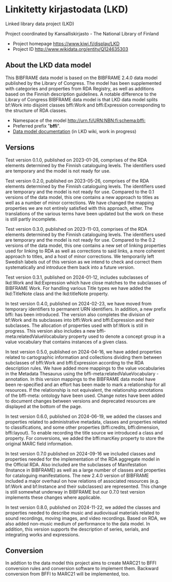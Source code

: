 # Linkitetty kirjastodata (LKD)
Linked library data project (LKD)

Project coordinated by Kansalliskirjasto - The National Library of Finland

- Project homepage https://www.kiwi.fi/display/LKD
- Project ID http://www.wikidata.org/entity/Q124635303

## About the LKD data model

This BIBFRAME data model is based on the BIBFRAME 2.4.0 data model published by the Library of Congress. The model has been supplemented with categories and properties from RDA Registry, as well as additions based on the Finnish description guidelines. A notable difference to the Library of Congress BIBFRAME data model is that LKD data model splits bf:Work into disjoint classes bffi:Work and bffi:Expression corresponding to the structure of RDA classes.

- Namespace of the model <http://urn.fi/URN:NBN:fi:schema:bffi:>
- Preferred prefix "**bffi**".
- [Data model documentation](https://github.com/NatLibFi/lkd/wiki) (in LKD wiki, work in progress)

## Versions
Test version 0.1.0, published on 2023-01-26, comprises of the RDA elements determined by the Finnish cataloguing levels. The identifiers used are temporary and the model is not ready for use.

Test version 0.2.0, published on 2023-05-26, comprises of the RDA elements determined by the Finnish cataloguing levels. The identifiers used are temporary and the model is not ready for use. Compared to the 0.1 versions of the data model, this one contains a new approach to titles as well as a number of minor corrections. We have changed the mapping properties we are not entirely satisfied with this approach, either. The translations of the various terms have been updated but the work on these is still partly incomplete.

Test version 0.3.0, published on 2023-11-03, comprises of the RDA elements determined by the Finnish cataloguing levels. The identifiers used are temporary and the model is not ready for use. Compared to the 0.2 versions of the data model, this one contains a new set of linking properties used for linking to RDA as well as corrections to said links, a more coherent approach to titles, and a host of minor corrections. We temporarily left Swedish labels out of this version as we intend to check and correct them systematically and introduce them back into a future version.

Test version 0.3.1, published on 2024-01-12, includes subclasses of lkd:Work and lkd:Expression which have close matches to the subclasses of BIBFRAME Work. For handling various Title types we have added the lkd:TitleNote class and the lkd:titleNote property.

In test version 0.4.0, published on 2024-02-23, we have moved from temporary identifiers to permanent URN identifiers. In addition, a new prefix bffi: has been introduced. The version also completes the division of bf:Work and its subclasses into bffi:Work and bffi:Expression and their subclasses. The allocation of properties used with bf:Work is still in progress. This version also includes a new bffi-meta:relatedValueVocabulary property used to denote a concept group in a value vocabulary that contains instances of a given class.

In test version 0.5.0, published on 2024-04-16, we have added properties related to cartographic information and collections dividing them between subclasses of bffi:Work and bffi:Expression according to the RDA description rules. We have added more mappings to the value vocabularies in the Metadata Thesaurus using the bffi-meta:relatedValueVocabulary -annotation. In this version mappings to the BIBFRAME data model have been re-specified and an effort has been made to mark a relationship for all resources. If the relationship is not equivalent, the relationship annotations of the bffi-meta: ontology have been used. Change notes have been added to document changes between versions and deprecated resources are displayed at the bottom of the page.

In test version 0.6.0, published on 2024-06-19, we added the classes and properties related to administrative metadata, classes and properties related to classifications, and some other properties (bffi:credits, bffi:dimension, bffi:layout). To enable recording the title source we introduced a class and property. For conversions, we added the bffi:marcKey property to store the original MARC field information.

In test version 0.7.0 published on 2024-09-16 we included classes and properties needed for the implementation of the RDA aggregate model in the Official RDA. Also included are the subclasses of Manifestation (Instance in BIBFRAME) as well as a large number of classes and properties for cataloguing manifestations. The new 2.4.0 version of BIBFRAME included a major overhaul on how relations of associated resources (e.g. bf:Work and bf:Instance and their subclasses) are represented. This change is still somewhat underway in BIBFRAME but our 0.7.0 test version implements these changes where applicable.

In test version 0.8.0, published on 2024-11-22, we added the classes and properties needed to describe music and audiovisual materials related to sound recordings, moving images, and video recordings. Based on RDA, we also added non-music medium of performance to the data model. In addition, this version supports the description of series, serials, and integrating works and expressions.

## Conversion
In addtion to the data model this project aims to create MARC21 to BFFI conversion rules and conversion software to implement them. Backward conversion from BFFI to MARC21 will be implemented, too.
